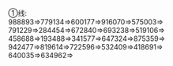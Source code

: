 ①线:  
988893=>779134=>600177=>916070=>575003=>  
791229=>284454=>672840=>693238=>519106=>  
458688=>193488=>341577=>647324=>875359=>  
942477=>819614=>722596=>532409=>418691=>  
640035=>634962=>
